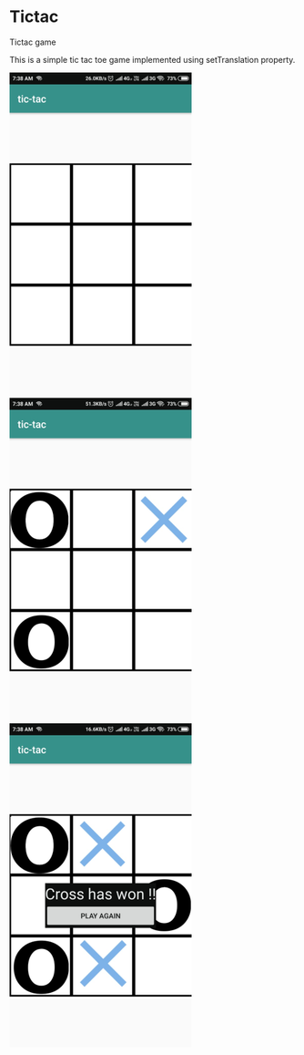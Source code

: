 # Tictac
Tictac game

This is a simple tic tac toe game implemented using setTranslation property.    
  
![alt text](https://github.com/ashishjaglan/Tictac/blob/master/start.png)
![alt text](https://github.com/ashishjaglan/Tictac/blob/master/mid.png)
![alt text](https://github.com/ashishjaglan/Tictac/blob/master/replay.png)
